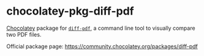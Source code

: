 # chocolatey-pkg-diff-pdf

[Chocolatey](https://chocolatey.org/) package for [`diff-pdf`](https://github.com/vslavik/diff-pdf), a command line tool to visually compare two PDF files.

Official package page: https://community.chocolatey.org/packages/diff-pdf
